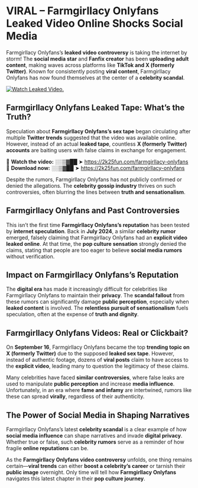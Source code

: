 # VIRAL – Farmgirllacy Onlyfans Leaked Video Online Shocks Social Media 

Farmgirllacy Onlyfans’s **leaked video controversy** is taking the internet by storm! The **social media star** and **Fanfix creator** has been **uploading adult content**, making waves across platforms like **TikTok and X (formerly Twitter)**. Known for consistently posting **viral content**, Farmgirllacy Onlyfans has now found themselves at the center of a **celebrity scandal**.  

[![Watch Leaked Video.](https://miro.medium.com/v2/resize:fit:828/format:webp/1*cilzJN44JGOrTw9NJCrNHA.gif "Watch Leaked Video")](https://2k25fun.com/farmgirllacy-onlyfans)

## **Farmgirllacy Onlyfans Leaked Tape: What’s the Truth?**  
Speculation about **Farmgirllacy Onlyfans’s sex tape** began circulating after multiple **Twitter trends** suggested that the video was available online. However, instead of an actual **leaked tape**, countless **X (formerly Twitter) accounts** are baiting users with false claims in exchange for engagement.  

🔹 **Watch the video:** ░░▒▓██ ➤ https://2k25fun.com/farmgirllacy-onlyfans  
🔹 **Download now:** ░░▒▓██ ➤ https://2k25fun.com/farmgirllacy-onlyfans  

Despite the rumors, Farmgirllacy Onlyfans has not publicly confirmed or denied the allegations. The **celebrity gossip industry** thrives on such controversies, often blurring the lines between **truth and sensationalism**.  

## **Farmgirllacy Onlyfans and Past Controversies**  
This isn’t the first time **Farmgirllacy Onlyfans’s reputation** has been tested by **internet speculation**. Back in **July 2024**, a similar **celebrity rumor** emerged, falsely claiming that Farmgirllacy Onlyfans had an **explicit video leaked online**. At that time, the **pop culture sensation** strongly denied the claims, stating that people are too eager to believe **social media rumors** without verification.  

## **Impact on Farmgirllacy Onlyfans’s Reputation**  
The **digital era** has made it increasingly difficult for celebrities like Farmgirllacy Onlyfans to maintain their **privacy**. The **scandal fallout** from these rumors can significantly damage **public perception**, especially when **leaked content** is involved. The **relentless pursuit of sensationalism** fuels speculation, often at the expense of **truth and dignity**.  

## **Farmgirllacy Onlyfans Videos: Real or Clickbait?**  
On **September 16**, Farmgirllacy Onlyfans became the top **trending topic on X (formerly Twitter)** due to the supposed **leaked sex tape**. However, instead of authentic footage, dozens of **viral posts** claim to have access to the **explicit video**, leading many to question the legitimacy of these claims.  

Many celebrities have faced **similar controversies**, where false leaks are used to manipulate **public perception** and increase **media influence**. Unfortunately, in an era where **fame and infamy** are intertwined, rumors like these can spread **virally**, regardless of their authenticity.  

## **The Power of Social Media in Shaping Narratives**  
Farmgirllacy Onlyfans’s latest **celebrity scandal** is a clear example of how **social media influence** can shape narratives and invade **digital privacy**. Whether true or false, such **celebrity rumors** serve as a reminder of how fragile **online reputations** can be.  

As the **Farmgirllacy Onlyfans video controversy** unfolds, one thing remains certain—**viral trends** can either **boost a celebrity’s career** or tarnish their **public image** overnight. Only time will tell how **Farmgirllacy Onlyfans** navigates this latest chapter in their **pop culture journey**. 